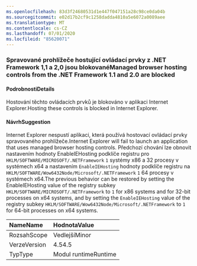 ```yaml
---
ms.openlocfilehash: 83d3f24680531d1e447f047151a28c98ce0da04b
ms.sourcegitcommit: e02d17b2cf9c1258dadda4810a5e6072a0089aee
ms.translationtype: MT
ms.contentlocale: cs-CZ
ms.lasthandoff: 07/01/2020
ms.locfileid: "85620071"
---
```

### <a name="managed-browser-hosting-controls-from-the-net-framework-11-and-20-are-blocked"></a><span data-ttu-id="4e701-101">Spravované prohlížeče hostující ovládací prvky z .NET Framework 1,1 a 2,0 jsou blokované</span><span class="sxs-lookup"><span data-stu-id="4e701-101">Managed browser hosting controls from the .NET Framework 1.1 and 2.0 are blocked</span></span>

#### <a name="details"></a><span data-ttu-id="4e701-102">Podrobnosti</span><span class="sxs-lookup"><span data-stu-id="4e701-102">Details</span></span>

<span data-ttu-id="4e701-103">Hostování těchto ovládacích prvků je blokováno v aplikaci Internet Explorer.</span><span class="sxs-lookup"><span data-stu-id="4e701-103">Hosting these controls is blocked in Internet Explorer.</span></span>

#### <a name="suggestion"></a><span data-ttu-id="4e701-104">Návrh</span><span class="sxs-lookup"><span data-stu-id="4e701-104">Suggestion</span></span>

<span data-ttu-id="4e701-105">Internet Explorer nespustí aplikaci, která používá hostovací ovládací prvky spravovaného prohlížeče.</span><span class="sxs-lookup"><span data-stu-id="4e701-105">Internet Explorer will fail to launch an application that uses managed browser hosting controls.</span></span> <span data-ttu-id="4e701-106">Předchozí chování lze obnovit nastavením hodnoty EnableIEHosting podklíče registru pro <code>HKLM/SOFTWARE/MICROSOFT/.NETFramework</code> <code>1</code> systémy x86 a 32 procesy v systémech x64 a nastavením <code>EnableIEHosting</code> hodnoty podklíče registru na <code>HKLM/SOFTWARE/Wow6432Node/Microsoft/.NETFramework</code> <code>1</code> 64 procesy v systémech x64.</span><span class="sxs-lookup"><span data-stu-id="4e701-106">The previous behavior can be restored by setting the EnableIEHosting value of the registry subkey <code>HKLM/SOFTWARE/MICROSOFT/.NETFramework</code> to <code>1</code> for x86 systems and for 32-bit processes on x64 systems, and by setting the <code>EnableIEHosting</code> value of the registry subkey <code>HKLM/SOFTWARE/Wow6432Node/Microsoft/.NETFramework</code> to <code>1</code> for 64-bit processes on x64 systems.</span></span>

| <span data-ttu-id="4e701-107">Name</span><span class="sxs-lookup"><span data-stu-id="4e701-107">Name</span></span>    | <span data-ttu-id="4e701-108">Hodnota</span><span class="sxs-lookup"><span data-stu-id="4e701-108">Value</span></span>       |
|:--------|:------------|
| <span data-ttu-id="4e701-109">Rozsah</span><span class="sxs-lookup"><span data-stu-id="4e701-109">Scope</span></span>   |<span data-ttu-id="4e701-110">Vedlejší</span><span class="sxs-lookup"><span data-stu-id="4e701-110">Minor</span></span>|
|<span data-ttu-id="4e701-111">Verze</span><span class="sxs-lookup"><span data-stu-id="4e701-111">Version</span></span>|<span data-ttu-id="4e701-112">4.5</span><span class="sxs-lookup"><span data-stu-id="4e701-112">4.5</span></span>|
|<span data-ttu-id="4e701-113">Typ</span><span class="sxs-lookup"><span data-stu-id="4e701-113">Type</span></span>|<span data-ttu-id="4e701-114">Modul runtime</span><span class="sxs-lookup"><span data-stu-id="4e701-114">Runtime</span></span>|
